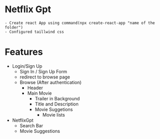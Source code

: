 # Netflix Gpt
    - Create react App using command(npx create-react-app "name of the folder")
    - Configured taillwind css

# Features
- Login/Sign Up
    - Sign In / Sign Up Form
    - redirect to browse page
    - Browse (After authentication)
        - Header
        - Main Movie
            - Trailer in Background
            - Title and Description
            - Movie Suggetions
                - Movie lists
- NetflixGpt
    - Search Bar
    - Movie Suggestions
